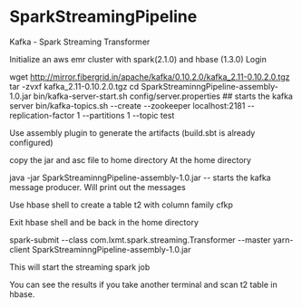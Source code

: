 # SparkStreamingPipeline
Kafka - Spark Streaming Transformer

Initialize an aws emr cluster with spark(2.1.0) and hbase (1.3.0)
Login

wget http://mirror.fibergrid.in/apache/kafka/0.10.2.0/kafka_2.11-0.10.2.0.tgz
tar -zvxf kafka_2.11-0.10.2.0.tgz 
cd SparkStreaminngPipeline-assembly-1.0.jar
bin/kafka-server-start.sh config/server.properties ## starts the kafka server
bin/kafka-topics.sh --create --zookeeper localhost:2181 --replication-factor 1 --partitions 1 --topic test 





Use assembly plugin to generate the artifacts (build.sbt is already configured)


copy the jar and asc file to home directory
At the home directory

java -jar SparkStreaminngPipeline-assembly-1.0.jar -- starts the kafka message producer. Will print out the messages

Use hbase shell to create a table t2 with column family cfkp

Exit hbase shell and be back in the home directory

spark-submit --class com.lxmt.spark.streaming.Transformer --master yarn-client SparkStreaminngPipeline-assembly-1.0.jar

This will start the streaming spark job

You can see the results if you take another terminal and scan t2 table in hbase.









